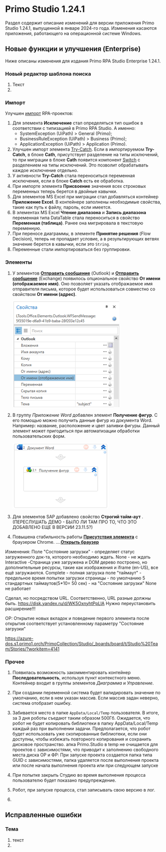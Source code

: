  # Primo Studio 1.24.1

Раздел содержит описание изменений для версии приложения Primo Studio 1.24.1, выпущенной в январе 2024-го года. Изменения касаются приложения, работающего на операционной системе Windows.

## Новые функции и улучшения (Enterprise)

Ниже описаны изменения для издания Primo RPA Studio Enterprise 1.24.1.

### Новый редактор шаблона поиска

1. Текст
2. 


### Импорт

Улучшен [импорт](https://docs.primo-rpa.ru/primo-rpa/primo-studio/tools/import) RPA-проектов: 
1. Для элемента **Исключение** стал определяться тип ошибок в соответствии с типизацией в Primo RPA Studio. А именно:
   * SystemException (UiPath) > General (Primo);
   * BusinessRuleException (UiPath) > Business (Primo);
   * ApplicationException (UiPath) > Application (Primo).
1. Улучшен импорт элемента [Try-Catch](https://docs.primo-rpa.ru/primo-rpa/g_elements/el_basic/els_logic/el_logic_trycatch). Если в импортируемом **Try-Catch**, в блоке **Cath**, присутствует разделение на типы исключений, то при миграции в блоке **Cath** появится компонент [Switch](https://docs.primo-rpa.ru/primo-rpa/g_elements/el_basic/els_logic/el_logic_switch) с разделением на типы исключений. Это позволит обрабатывать каждое исключение отдельно.
1. У активности **Try-Catch** стала переноситься переменная исключения, если в блоке **Catch** есть ее обработка.
1. При импорте элемента **Присвоение** значения всех строковых переменных теперь берется в двойные кавычки.
1. Для элементов MS Excel при миграции стал добавляться контейнер **Приложение Excel**. В контейнере заполнены необходимые свойства, такие как путь к файлу, пароль, если имеется. 
1. В элементах MS Excel **Чтение диапазона** и **Запись диапазона** переменная типа DataTable стала переноситься в свойство **Переменная (таблица)**. Ранее она мигрировала в текстовую переменную. 
1. При переносе диаграммы, в элементе **Принятие решения** (Flow Decision), теперь не пропадает условие, а в результирующих ветвях значение берется в кавычки, если это `String`.
1. Переменные стали импортироваться без группировки. 

### Элементы

1. У элементов [**Отправить сообщение**](https://docs.primo-rpa.ru/primo-rpa/g_elements/el_basic/els_outlook/el_outlook_sendmail) (Outlook) и [**Отправить сообщение**](https://docs.primo-rpa.ru/primo-rpa/g_elements/el_basic/els_mail/els_exchange/el_send) (Exchange) появилось опциональное свойство **От имени (отображаемое имя)**. Оно позволяет указать отображаемое имя отправителя письма, которое будет использоваться совместно со свойством **От имени (адрес)**.

   ![](<../../.gitbook/assets1/outlook-new-parameter.png>)
 
1. В группу *Приложение Word* добавлен элемент **Получение фигур**. С его помощью можно получить данные фигур из документа Word. Например: название, расположение и цвет заливки фигуры. Данный элемент может пригодиться при автоматизации обработки пользовательских форм.

   ![](<../../.gitbook/assets1/word-get-shapes.png>)


1. Для элементов SAP добавлено свойство **Строгий тайм-аут** .  (ПЕРЕСЛУШАТЬ ДЕМО - БЫЛО ЛИ ТАМ ПРО ТО, ЧТО ЭТО ДОБАВЛЕНО ЕЩЕ В ВЕРСИИ 23.11.5?)
1. Повышена стабильность работы [**Присутствия элемента**](https://docs.primo-rpa.ru/primo-rpa/g_elements/el_basic/els_uiinteraction/el_exists) с браузером Chrome. ....[**Открыть браузер**](https://docs.primo-rpa.ru/primo-rpa/g_elements/el_basic/els_browser/el_browser_open)

Изменения:
Поле "Состояние загрузки" - определяет статус загруженного док-та, которого необходимо ждать.
None - не ждать
Interactive -Страница уже загружена и DOM дерево построено, но дополнительные ресурсы, такие как изображения и iframe (en-US), все ещё загружаются.
Complete - полная загрузка
 поле "таймаут" - предельное время попытки загрузки страницы - по умолчанию 5 стандартных таймаутов(5*10= 50 сек) - на "Состояние загрузки" None не работает

 Сделал, но посредством URL. Соответственно, URL разные должны быть. https://disk.yandex.ru/d/WK5OxnyhtPpLlA
Нужно переустановить расширение!!!

ОР: Открытие новых вкладок и поведение первого элемента после открытия соответствует установленному параметру "Состояние загрузки"
 
https://azure-dos.s1.primo1.orch/PrimoCollection/Studio/_boards/board/t/Studio%20Team/Stories/?workitem=4141

   

### Прочее

1. Появилась возможность закомментировать контейнер **Последовательность**, используя пункт контекстного меню. Контейнер входит в группы элементов *Диаграмма* и *Управление*.
2. При создании переменной система будет валидировать значение по умолчанию, если в нем указан массив. Если массив задан неверно, система отобразит ошибку.
3. Забивается место в папке `AppData/Local/Temp` пользователя. В итоге, за 3 дня роботы съедают таким образом 500Гб.
   Ожидается, что робот не будет копировать библиотеки в папку AppData/Local/Temp каждый раз при выполнении задачи. Предполагается, что робот будет использовать уже скопированные библиотеки, если они доступны, чтобы избежать повторного копирования и сохранить дисковое пространство.
   апка Primo.Studio в temp не очищается для проектов с зависимостями, что приводит к заполнению свободного места диска 
ОР и ФР:  При запуске проекта создается папка типа GUID с зависимостями, папка удаляется после выполнения проекта или после начала выполнения проекта или при следующем запуске

4. При попытке закрыть Студию во время выполнения процесса пользователю будет показано предупреждение.
5. Робот, при запуске процесса, стал записывать свою версию в лог.
6. 


## Исправленные ошибки 

### Тема

1. текст
1. 
